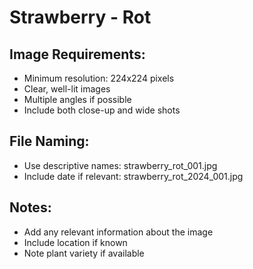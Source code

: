 # Strawberry - Rot

## Image Requirements:
- Minimum resolution: 224x224 pixels
- Clear, well-lit images
- Multiple angles if possible
- Include both close-up and wide shots

## File Naming:
- Use descriptive names: strawberry_rot_001.jpg
- Include date if relevant: strawberry_rot_2024_001.jpg

## Notes:
- Add any relevant information about the image
- Include location if known
- Note plant variety if available
